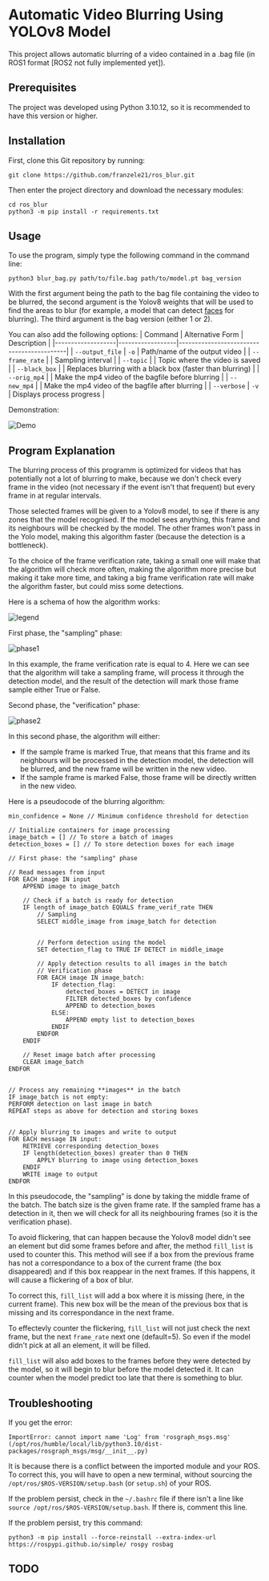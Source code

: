 
# Automatic Video Blurring Using YOLOv8 Model

This project allows automatic blurring of a video contained in a .bag file (in ROS1 format [ROS2 not fully implemented yet]).

## Prerequisites
The project was developed using Python 3.10.12, so it is recommended to have this version or higher.

## Installation
First, clone this Git repository by running:
```
git clone https://github.com/franzele21/ros_blur.git
```
Then enter the project directory and download the necessary modules:
```
cd ros_blur
python3 -m pip install -r requirements.txt
```

## Usage
To use the program, simply type the following command in the command line:
```
python3 blur_bag.py path/to/file.bag path/to/model.pt bag_version
```

With the first argument being the path to the bag file containing the video to be blurred, the second argument is the Yolov8 weights that will be used to find the areas to blur (for example, a model that can detect [faces](https://github.com/akanametov/yolov8-face) for blurring). The third argument is the bag version (either 1 or 2).

You can also add the following options:
| Command           | Alternative Form | Description                               |
|-------------------|------------------|-------------------------------------------|
| `--output_file`   | `-o`             | Path/name of the output video             |
| `--frame_rate`    |                  | Sampling interval                         |
| `--topic`         |                  | Topic where the video is saved            |
| `--black_box`     |                  | Replaces blurring with a black box (faster than blurring) |
| `--orig_mp4` |                  | Make the mp4 video of the bagfile before blurring |
| `--new_mp4` |                   | Make the mp4 video of the bagfile after blurring |
| `--verbose`       | `-v`             | Displays process progress                 |

Demonstration:

![Demo](documentation/demo.gif)

## Program Explanation

The blurring process of this programm is optimized for videos that has potentially not a lot of blurring to make, because we don't check every frame in the video (not necessary if the event isn't that frequent) but every frame in at regular intervals.

Those selected frames will be given to a Yolov8 model, to see if there is any zones that the model recognised. If the model sees anything, this frame and its neighbours will be checked by the model. The other frames won't pass in the Yolo model, making this algorithm faster (because the detection is a bottleneck).

To the choice of the frame verification rate, taking a small one will make that the algorithm will check more often, making the algorithm more precise but making it take more time, and taking a big frame verification rate will make the algorithm faster, but could miss some detections.

Here is a schema of how the algorithm works: 

![legend](/documentation/legende.drawio.png)

First phase, the "sampling" phase:

![phase1](/documentation/phase1_echantillonage.drawio.png)

In this example, the frame verification rate is equal to 4. Here we can see that the algorithm will take a sampling frame, will process it through the detection model, and the result of the detection will mark those frame sample either True or False.

Second phase, the "verification" phase:

![phase2](/documentation/phase2_floutage.drawio.png)

In this second phase, the algorithm will either:
- If the sample frame is marked True, that means that this frame and its neighbours will be processed in the detection model, the detection will be blurred, and the new frame will be written in the new video.
- If the sample frame is marked False, those frame will be directly written in the new video.

Here is a pseudocode of the blurring algorithm:

```
min_confidence = None // Minimum confidence threshold for detection

// Initialize containers for image processing
image_batch = [] // To store a batch of images
detection_boxes = [] // To store detection boxes for each image

// First phase: the "sampling" phase

// Read messages from input
FOR EACH image IN input
    APPEND image to image_batch

    // Check if a batch is ready for detection
    IF length of image_batch EQUALS frame_verif_rate THEN
		// Sampling
		SELECT middle_image from image_batch for detection


		// Perform detection using the model
		SET detection_flag to TRUE IF DETECT in middle_image
		
		// Apply detection results to all images in the batch
		// Verification phase
		FOR EACH image IN image_batch:
			IF detection_flag:
				detected_boxes = DETECT in image
				FILTER detected_boxes by confidence
				APPEND to detection_boxes
			ELSE:
				APPEND empty list to detection_boxes
			ENDIF
		ENDFOR
	ENDIF

	// Reset image batch after processing
	CLEAR image_batch
ENDFOR


// Process any remaining **images** in the batch
IF image_batch is not empty:
PERFORM detection on last image in batch
REPEAT steps as above for detection and storing boxes


// Apply blurring to images and write to output
FOR EACH message IN input:
    RETRIEVE corresponding detection_boxes
	IF length(detection_boxes) greater than 0 THEN
    	APPLY blurring to image using detection_boxes
	ENDIF
    WRITE image to output
ENDFOR
```

In this pseudocode, the "sampling" is done by taking the middle frame of the batch. The batch size is the given frame rate. If the sampled frame has a detection in it, then we will check for all its neighbouring frames (so it is the verification phase). 

To avoid flickering, that can happen because the Yolov8 model didn't see an element but did some frames before and after, the method `fill_list` is used to counter this. This method will see if a box from the previous frame has not a correspondance to a box of the current frame (the box disappeared) and if this box reappear in the next frames. If this happens, it will cause a flickering of a box of blur.

To correct this, `fill_list` will add a box where it is missing (here, in the current frame). This new box will be the mean of the previous box that is missing and its correspondance in the next frame. 

To effectevly counter the flickering, `fill_list` will not just check the next frame, but the next `frame_rate` next one (default=5). So even if the model didn't pick at all an element, it will be filled.

`fill_list` will also add boxes to the frames before they were detected by the model, so it will begin to blur before the model detected it. It can counter when the model predict too late that there is something to blur.


## Troubleshooting

If you get the error:
```
ImportError: cannot import name 'Log' from 'rosgraph_msgs.msg' (/opt/ros/humble/local/lib/python3.10/dist-packages/rosgraph_msgs/msg/__init__.py)
```

It is because there is a conflict between the imported module and your ROS. 
To correct this, you will have to open a new terminal, without sourcing the `/opt/ros/$ROS-VERSION/setup.bash` (or `setup.sh`) of your ROS. 

If the problem persist, check in the `~/.bashrc` file if there isn't a line like `source /opt/ros/$ROS-VERSION/setup.bash`. If there is, comment this line.

If the problem persist, try this command:
```
python3 -m pip install --force-reinstall --extra-index-url https://rospypi.github.io/simple/ rospy rosbag
```

## TODO